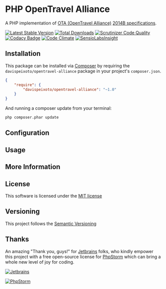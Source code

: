 # PHP OpenTravel Alliance

A PHP implementation of [OTA (OpenTravel Alliance)](http://www.opentravel.org/Default.aspx) [2014B specifications](http://www.opentravel.org/Specifications/SchemaIndex.aspx?FolderName=2014B).

[![Latest Stable Version](https://img.shields.io/packagist/v/davispeixoto/opentravel-alliance.svg)](https://packagist.org/packages/davispeixoto/opentravel-alliance)
[![Total Downloads](https://img.shields.io/packagist/dt/davispeixoto/opentravel-alliance.svg)](https://packagist.org/packages/davispeixoto/opentravel-alliance)
[![Scrutinizer Code Quality](https://scrutinizer-ci.com/g/davispeixoto/PHP-OTA/badges/quality-score.png?b=master)](https://scrutinizer-ci.com/g/davispeixoto/PHP-OTA/?branch=master)
[![Codacy Badge](https://www.codacy.com/project/badge/fabf9b831e5944d28c112c0b91447106)](https://www.codacy.com/app/davis-peixoto/PHP-OTA)
[![Code Climate](https://codeclimate.com/github/davispeixoto/PHP-OTA/badges/gpa.svg)](https://codeclimate.com/github/davispeixoto/PHP-OTA)
[![SensioLabsInsight](https://insight.sensiolabs.com/projects/d0f68366-00e9-4bb5-8310-a50af4e542a2/small.png)](https://insight.sensiolabs.com/projects/d0f68366-00e9-4bb5-8310-a50af4e542a2)

## Installation

This package can be installed via [Composer](http://getcomposer.org) by requiring the
`davispeixoto/opentravel-alliance` package in your project's `composer.json`.

```json
{
    "require": {
        "davispeixoto/opentravel-alliance": "~1.0"
    }
}
```

And running a composer update from your terminal:
```sh
php composer.phar update
```

## Configuration

## Usage

## More Information

## License

This software is licensed under the [MIT license](http://opensource.org/licenses/MIT)

## Versioning

This project follows the [Semantic Versioning](http://semver.org/)

## Thanks

An amazing "Thank you, guys!" for [Jetbrains](https://www.jetbrains.com/) folks, 
who kindly empower this project with a free open-source license for [PhpStorm](https://www.jetbrains.com/phpstorm/) which can bring a whole new level of joy for coding.

[![Jetbrains][2]][1]

[![PhpStorm][4]][3]

  [1]: https://www.jetbrains.com/
  [2]: https://www.jetbrains.com/company/docs/logo_jetbrains.png
  [3]: https://www.jetbrains.com/phpstorm/
  [4]: https://www.jetbrains.com/phpstorm/documentation/docs/logo_phpstorm.png

